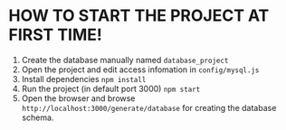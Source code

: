 # HOW TO START THE PROJECT AT FIRST TIME!

1. Create the database manually named ```database_project```
2. Open the project and edit access infomation in ```config/mysql.js```
2. Install dependencies ```npm install```
3. Run the project (in default port 3000) ```npm start```
4. Open the browser and browse ```http://localhost:3000/generate/database``` for creating the database schema.

